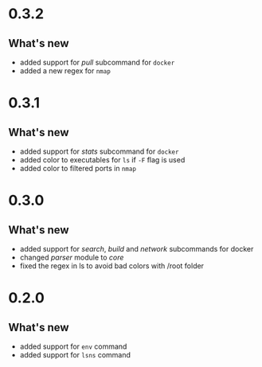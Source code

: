 # 0.3.2

## What's new
- added support for *pull* subcommand for `docker`
- added a new regex for `nmap`

# 0.3.1

## What's new
- added support for *stats* subcommand for `docker`
- added color to executables for `ls` if `-F` flag is used
- added color to filtered ports in `nmap`

# 0.3.0

## What's new
- added support for *search*, *build* and *network* subcommands for docker
- changed *parser* module to *core*
- fixed the regex in ls to avoid bad colors with /root folder


# 0.2.0

## What's new
- added support for `env` command
- added support for `lsns` command
